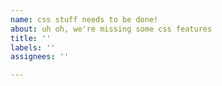 ```yaml
---
name: css stuff needs to be done!
about: uh oh, we're missing some css features
title: ''
labels: ''
assignees: ''

---
```



